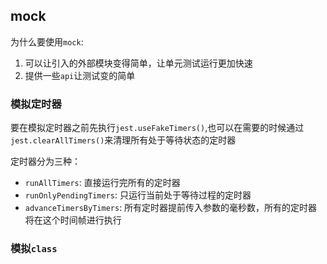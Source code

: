 ## mock
为什么要使用`mock`:
1. 可以让引入的外部模块变得简单，让单元测试运行更加快速
2. 提供一些`api`让测试变的简单
### 模拟定时器
要在模拟定时器之前先执行`jest.useFakeTimers()`,也可以在需要的时候通过`jest.clearAllTimers()`来清理所有处于等待状态的定时器

定时器分为三种：
* `runAllTimers`: 直接运行完所有的定时器
* `runOnlyPendingTimers`: 只运行当前处于等待过程的定时器
* `advanceTimersByTimers`: 所有定时器提前传入参数的毫秒数，所有的定时器将在这个时间帧进行执行

### 模拟`class`
